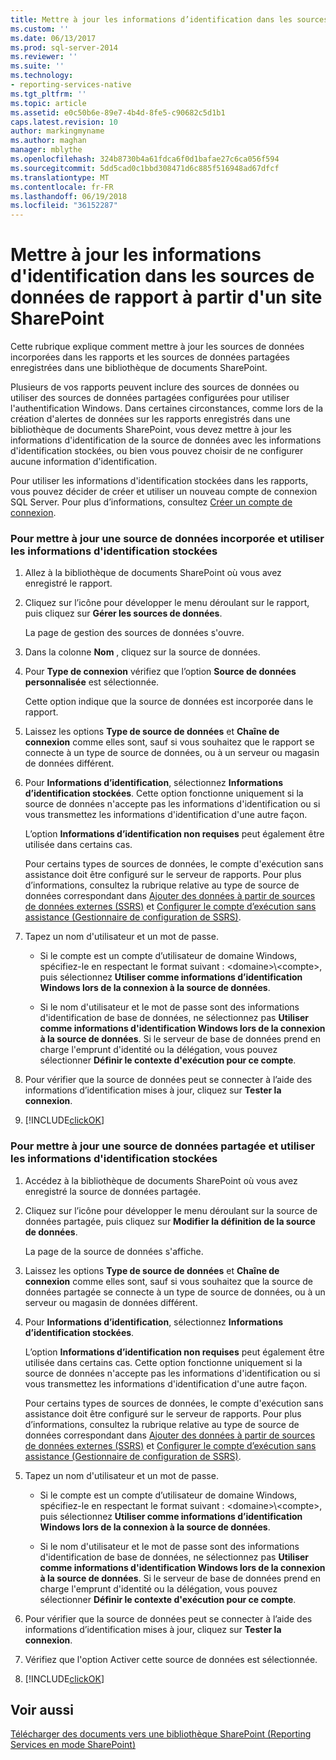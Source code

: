 ```yaml
---
title: Mettre à jour les informations d’identification dans les sources de données de rapport à partir d’un site SharePoint | Microsoft Docs
ms.custom: ''
ms.date: 06/13/2017
ms.prod: sql-server-2014
ms.reviewer: ''
ms.suite: ''
ms.technology:
- reporting-services-native
ms.tgt_pltfrm: ''
ms.topic: article
ms.assetid: e0c50b6e-89e7-4b4d-8fe5-c90682c5d1b1
caps.latest.revision: 10
author: markingmyname
ms.author: maghan
manager: mblythe
ms.openlocfilehash: 324b8730b4a61fdca6f0d1bafae27c6ca056f594
ms.sourcegitcommit: 5dd5cad0c1bbd308471d6c885f516948ad67dfcf
ms.translationtype: MT
ms.contentlocale: fr-FR
ms.lasthandoff: 06/19/2018
ms.locfileid: "36152287"
---
```

# <a name="update-credentials-in-report-data-sources-from-a-sharepoint-site"></a>Mettre à jour les informations d'identification dans les sources de données de rapport à partir d'un site SharePoint
  Cette rubrique explique comment mettre à jour les sources de données incorporées dans les rapports et les sources de données partagées enregistrées dans une bibliothèque de documents SharePoint.  
  
 Plusieurs de vos rapports peuvent inclure des sources de données ou utiliser des sources de données partagées configurées pour utiliser l'authentification Windows. Dans certaines circonstances, comme lors de la création d'alertes de données sur les rapports enregistrés dans une bibliothèque de documents SharePoint, vous devez mettre à jour les informations d'identification de la source de données avec les informations d'identification stockées, ou bien vous pouvez choisir de ne configurer aucune information d'identification.  
  
 Pour utiliser les informations d'identification stockées dans les rapports, vous pouvez décider de créer et utiliser un nouveau compte de connexion SQL Server. Pour plus d’informations, consultez [Créer un compte de connexion](../../relational-databases/security/authentication-access/create-a-login.md).  
  
### <a name="to-update-an-embedded-data-source-to-use-stored-credentials"></a>Pour mettre à jour une source de données incorporée et utiliser les informations d'identification stockées  
  
1.  Allez à la bibliothèque de documents SharePoint où vous avez enregistré le rapport.  
  
2.  Cliquez sur l’icône pour développer le menu déroulant sur le rapport, puis cliquez sur **Gérer les sources de données**.  
  
     La page de gestion des sources de données s'ouvre.  
  
3.  Dans la colonne **Nom** , cliquez sur la source de données.  
  
4.  Pour **Type de connexion** vérifiez que l’option **Source de données personnalisée** est sélectionnée.  
  
     Cette option indique que la source de données est incorporée dans le rapport.  
  
5.  Laissez les options **Type de source de données** et **Chaîne de connexion** comme elles sont, sauf si vous souhaitez que le rapport se connecte à un type de source de données, ou à un serveur ou magasin de données différent.  
  
6.  Pour **Informations d’identification**, sélectionnez **Informations d’identification stockées**. Cette option fonctionne uniquement si la source de données n'accepte pas les informations d'identification ou si vous transmettez les informations d'identification d'une autre façon.  
  
     L’option **Informations d’identification non requises** peut également être utilisée dans certains cas.  
  
     Pour certains types de sources de données, le compte d'exécution sans assistance doit être configuré sur le serveur de rapports. Pour plus d’informations, consultez la rubrique relative au type de source de données correspondant dans [Ajouter des données à partir de sources de données externes &#40;SSRS&#41;](add-data-from-external-data-sources-ssrs.md) et [Configurer le compte d’exécution sans assistance &#40;Gestionnaire de configuration de SSRS&#41;](../install-windows/configure-the-unattended-execution-account-ssrs-configuration-manager.md).  
  
7.  Tapez un nom d'utilisateur et un mot de passe.  
  
    -   Si le compte est un compte d’utilisateur de domaine Windows, spécifiez-le en respectant le format suivant : \<domaine>\\<compte\>, puis sélectionnez **Utiliser comme informations d’identification Windows lors de la connexion à la source de données**.  
  
    -   Si le nom d'utilisateur et le mot de passe sont des informations d'identification de base de données, ne sélectionnez pas **Utiliser comme informations d'identification Windows lors de la connexion à la source de données**. Si le serveur de base de données prend en charge l'emprunt d'identité ou la délégation, vous pouvez sélectionner **Définir le contexte d'exécution pour ce compte**.  
  
8.  Pour vérifier que la source de données peut se connecter à l’aide des informations d’identification mises à jour, cliquez sur **Tester la connexion**.  
  
9. [!INCLUDE[clickOK](../../includes/clickok-md.md)]  
  
### <a name="to-update-a-shared-data-source-to-use-stored-credentials"></a>Pour mettre à jour une source de données partagée et utiliser les informations d'identification stockées  
  
1.  Accédez à la bibliothèque de documents SharePoint où vous avez enregistré la source de données partagée.  
  
2.  Cliquez sur l’icône pour développer le menu déroulant sur la source de données partagée, puis cliquez sur **Modifier la définition de la source de données**.  
  
     La page de la source de données s'affiche.  
  
3.  Laissez les options **Type de source de données** et **Chaîne de connexion** comme elles sont, sauf si vous souhaitez que la source de données partagée se connecte à un type de source de données, ou à un serveur ou magasin de données différent.  
  
4.  Pour **Informations d’identification**, sélectionnez **Informations d’identification stockées**.  
  
     L’option **Informations d’identification non requises** peut également être utilisée dans certains cas. Cette option fonctionne uniquement si la source de données n'accepte pas les informations d'identification ou si vous transmettez les informations d'identification d'une autre façon.  
  
     Pour certains types de sources de données, le compte d'exécution sans assistance doit être configuré sur le serveur de rapports. Pour plus d’informations, consultez la rubrique relative au type de source de données correspondant dans [Ajouter des données à partir de sources de données externes &#40;SSRS&#41;](add-data-from-external-data-sources-ssrs.md) et [Configurer le compte d’exécution sans assistance &#40;Gestionnaire de configuration de SSRS&#41;](../install-windows/configure-the-unattended-execution-account-ssrs-configuration-manager.md).  
  
5.  Tapez un nom d'utilisateur et un mot de passe.  
  
    -   Si le compte est un compte d’utilisateur de domaine Windows, spécifiez-le en respectant le format suivant : \<domaine>\\<compte\>, puis sélectionnez **Utiliser comme informations d’identification Windows lors de la connexion à la source de données**.  
  
    -   Si le nom d'utilisateur et le mot de passe sont des informations d'identification de base de données, ne sélectionnez pas **Utiliser comme informations d'identification Windows lors de la connexion à la source de données**. Si le serveur de base de données prend en charge l'emprunt d'identité ou la délégation, vous pouvez sélectionner **Définir le contexte d'exécution pour ce compte**.  
  
6.  Pour vérifier que la source de données peut se connecter à l’aide des informations d’identification mises à jour, cliquez sur **Tester la connexion**.  
  
7.  Vérifiez que l'option Activer cette source de données est sélectionnée.  
  
8.  [!INCLUDE[clickOK](../../includes/clickok-md.md)]  
  
## <a name="see-also"></a>Voir aussi  
 [Télécharger des documents vers une bibliothèque SharePoint &#40;Reporting Services en mode SharePoint&#41;](../upload-documents-to-a-sharepoint-library-reporting-services-in-sharepoint-mode.md)  
  
  